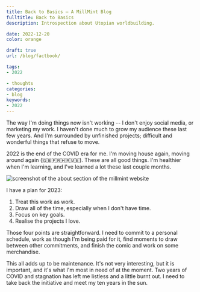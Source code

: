 ```yaml
---
title: Back to Basics — A MillMint Blog
fulltitle: Back to Basics
description: Introspection about Utopian worldbuilding.

date: 2022-12-20
color: orange

draft: true
url: /blog/factbook/

tags:
- 2022

- thoughts
categories:
- blog
keywords:
- 2022
---
```


The way I'm doing things now isn't working -- I don't enjoy social media, or marketing my work. I haven't done much to grow my audience these last few years. And I'm surrounded by unfinished projects; difficult and wonderful things that refuse to move.

2022 is the end of the COVID era for me. I'm moving house again, moving around again (🇬🇧🇫🇷🇭🇷🇲🇪). These are all good things. I'm healthier when I'm learning, and I've learned a lot these last couple months.

![screenshot of the about section of the millmint website](/images/blog/screenshots/1.png "Website activity view over the last few months")

I have a plan for 2023:

1. Treat this work as work.
2. Draw all of the time, especially when I don't have time.
3. Focus on key goals.
4. Realise the projects I love.

Those four points are straightforward. I need to commit to a personal schedule, work as though I'm being paid for it, find moments to draw between other commitments, and finish the comic and work on some merchandise.

This all adds up to be maintenance. It's not very interesting, but it is important, and it's what I'm most in need of at the moment. Two years of COVID and stagnation has left me listless and a little burnt out. I need to take back the initiative and meet my ten years in the sun.
